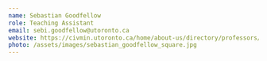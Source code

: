 ```yaml
---
name: Sebastian Goodfellow
role: Teaching Assistant
email: sebi.goodfellow@utoronto.ca
website: https://civmin.utoronto.ca/home/about-us/directory/professors/sebastian-goodfellow
photo: /assets/images/sebastian_goodfellow_square.jpg
---
```

